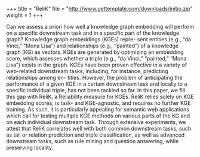 +++
title = "ReliK"
file = "http://www.gettemplate.com/downloads/initio.zip"
weight = 1
+++

Can we assess a priori how well a knowledge graph embedding will
perform on a specific downstream task and in a specific part of the
knowledge graph? Knowledge graph embeddings (KGEs) repre-
sent entities (e.g., “da Vinci,” “Mona Lisa”) and relationships (e.g.,
“painted”) of a knowledge graph (KG) as vectors. KGEs are generated
by optimizing an embedding score, which assesses whether a triple
(e.g., “da Vinci,” “painted,” “Mona Lisa”) exists in the graph. KGEs
have been proven effective in a variety of web-related downstream
tasks, including, for instance, predicting relationships among en-
tities. However, the problem of anticipating the performance of a
given KGE in a certain downstream task and locally to a specific
individual triple, has not been tackled so far.
In this paper, we fill this gap with ReliK, a Reliability measure
for KGEs. ReliK relies solely on KGE embedding scores, is task- and
KGE-agnostic, and requires no further KGE training. As such, it is
particularly appealing for semantic web applications which call for
testing multiple KGE methods on various parts of the KG and on
each individual downstream task. Through extensive experiments,
we attest that ReliK correlates well with both common downstream
tasks, such as tail or relation prediction and triple classification,
as well as advanced downstream tasks, such as rule mining and
question answering, while preserving locality.